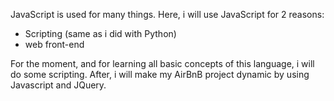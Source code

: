 JavaScript is used for many things. Here, i will use JavaScript for 2 reasons:

* Scripting (same as i did with Python)
* web front-end

For the moment, and for learning all basic concepts of this language, i will do some scripting. After, i will make my AirBnB project dynamic by using Javascript and JQuery.

